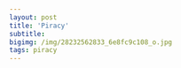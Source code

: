 ```yaml
---
layout: post
title: 'Piracy'
subtitle:
bigimg: /img/28232562833_6e8fc9c108_o.jpg
tags: piracy
---
```

